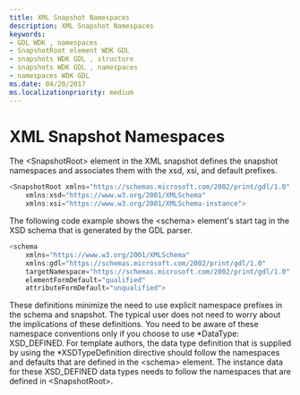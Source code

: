 ```yaml
---
title: XML Snapshot Namespaces
description: XML Snapshot Namespaces
keywords:
- GDL WDK , namespaces
- SnapshotRoot element WDK GDL
- snapshots WDK GDL , structure
- snapshots WDK GDL , namespaces
- namespaces WDK GDL
ms.date: 04/20/2017
ms.localizationpriority: medium
---
```


# XML Snapshot Namespaces


The &lt;SnapshotRoot&gt; element in the XML snapshot defines the snapshot namespaces and associates them with the xsd, xsi, and default prefixes.

```cpp
<SnapshotRoot xmlns="https://schemas.microsoft.com/2002/print/gdl/1.0"
    xmlns:xsd="https://www.w3.org/2001/XMLSchema"
    xmlns:xsi="https://www.w3.org/2001/XMLSchema-instance">
```

The following code example shows the &lt;schema&gt; element's start tag in the XSD schema that is generated by the GDL parser.

```cpp
<schema
    xmlns="https://www.w3.org/2001/XMLSchema"
    xmlns:gdl="https://schemas.microsoft.com/2002/print/gdl/1.0"
    targetNamespace="https://schemas.microsoft.com/2002/print/gdl/1.0"
    elementFormDefault="qualified"
    attributeFormDefault="unqualified">
```

These definitions minimize the need to use explicit namespace prefixes in the schema and snapshot. The typical user does not need to worry about the implications of these definitions. You need to be aware of these namespace conventions only if you choose to use \*DataType: XSD\_DEFINED. For template authors, the data type definition that is supplied by using the \*XSDTypeDefinition directive should follow the namespaces and defaults that are defined in the &lt;schema&gt; element. The instance data for these XSD\_DEFINED data types needs to follow the namespaces that are defined in &lt;SnapshotRoot&gt;.

 

 




